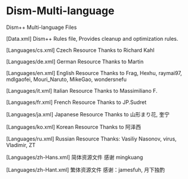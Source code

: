 ﻿# Dism-Multi-language
Dism++ Multi-language Files


[Data.xml]
Dism++ Rules file, Provides cleanup and optimization rules.


[Languages/cs.xml]
Czech Resource
Thanks to Richard Kahl


[Languages/de.xml]
German Resource
Thanks to Martin


[Languages/en.xml]
English Resource
Thanks to Frag, Hexhu, raymai97, mdlgaofei, Mouri_Naruto, MikeGao, wondersnefu


[Languages/it.xml]
Italian Resource
Thanks to Massimiliano F.


[Languages/fr.xml]
French Resource
Thanks to JP.Sudret


[Languages/ja.xml]
Japanese Resource
Thanks to 山形まり花, 奎宁

[Languages/ko.xml]
Korean Resource
Thanks to 阿泽西


[Languages/ru.xml]
Russian Resource
Thanks: Vasiliy Nasonov, virus, Vladimir, ZT


[Languages/zh-Hans.xml]
简体资源文件
感谢 mingkuang


[Languages/zh-Hant.xml]
繁体资源文件
感谢：jamesfuh, 月下独酌